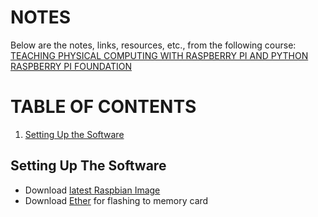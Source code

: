 # NOTES

Below are the notes, links, resources, etc., from the following course: 
[TEACHING PHYSICAL COMPUTING WITH RASPBERRY PI AND PYTHON RASPBERRY PI FOUNDATION](https://www.futurelearn.com/courses/physical-computing-raspberry-pi-python)

# TABLE OF CONTENTS
1. [Setting Up the Software](#software)

<h2 name="software">Setting Up The Software</h2>

* Download [latest Raspbian Image](https://downloads.raspberrypi.org/raspbian_latest)
* Download [Ether](https://www.balena.io/etcher/) for flashing to memory card

